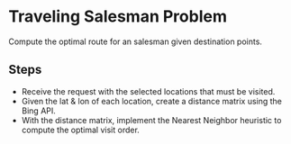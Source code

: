 # Traveling Salesman Problem
Compute the optimal route for an salesman given destination points.

## Steps
* Receive the request with the selected locations that must be visited.
* Given the lat & lon of each location, create a distance matrix using the Bing API.
* With the distance matrix, implement the Nearest Neighbor heuristic to compute the optimal visit order.
